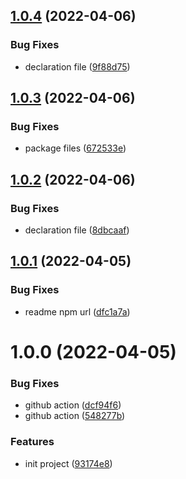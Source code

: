 ## [1.0.4](https://github.com/akijoey/lognote/compare/v1.0.3...v1.0.4) (2022-04-06)


### Bug Fixes

* declaration file ([9f88d75](https://github.com/akijoey/lognote/commit/9f88d751f4e89b491cbbd4ad2491b1e220379b8d))

## [1.0.3](https://github.com/akijoey/lognote/compare/v1.0.2...v1.0.3) (2022-04-06)


### Bug Fixes

* package files ([672533e](https://github.com/akijoey/lognote/commit/672533e535af1d0a8c7d3a04f841065e78872362))

## [1.0.2](https://github.com/akijoey/lognote/compare/v1.0.1...v1.0.2) (2022-04-06)


### Bug Fixes

* declaration file ([8dbcaaf](https://github.com/akijoey/lognote/commit/8dbcaaf9338aa9a1144644f92fb683cea0f5f9cf))

## [1.0.1](https://github.com/akijoey/lognote/compare/v1.0.0...v1.0.1) (2022-04-05)


### Bug Fixes

* readme npm url ([dfc1a7a](https://github.com/akijoey/lognote/commit/dfc1a7a281652bd07ba316c6b95cf209029dfb9c))

# 1.0.0 (2022-04-05)


### Bug Fixes

* github action ([dcf94f6](https://github.com/akijoey/lognote/commit/dcf94f6abe4154c5934fb60275a6c4a5696b1ab7))
* github action ([548277b](https://github.com/akijoey/lognote/commit/548277b6959ab90dba9477c4cf51d11ccef827b4))


### Features

* init project ([93174e8](https://github.com/akijoey/lognote/commit/93174e8ac0241efbad70660ddda13a7957d32ddf))

